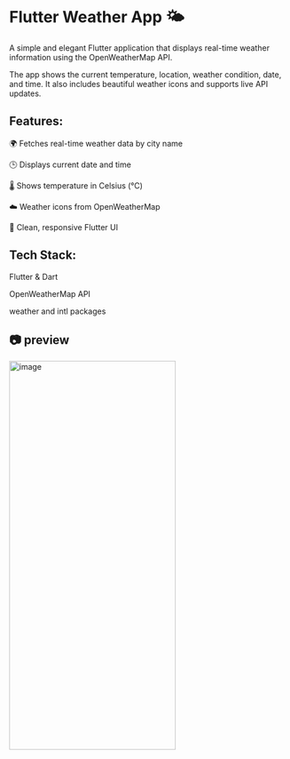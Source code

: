 # Flutter Weather App 🌤️
A simple and elegant Flutter application that displays real-time weather information using the OpenWeatherMap API.

The app shows the current temperature, location, weather condition, date, and time.
It also includes beautiful weather icons and supports live API updates.

## Features:

🌍 Fetches real-time weather data by city name

🕒 Displays current date and time

🌡️ Shows temperature in Celsius (°C)

☁️ Weather icons from OpenWeatherMap

📱 Clean, responsive Flutter UI

## Tech Stack:

Flutter & Dart

OpenWeatherMap API

weather and intl packages


## 📷 preview

<img width="300" height="700" alt="image" src="https://github.com/user-attachments/assets/7300e337-f5c8-4228-ad88-7c75fb9a0ed1" />

